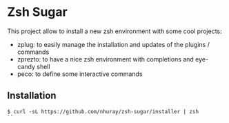 # Zsh Sugar

This project allow to install a new zsh environment with some cool projects:
  - zplug: to easily manage the installation and updates of the plugins / commands
  - zprezto: to have a nice zsh environment with completions and eye-candy shell
  - peco: to define some interactive commands

## Installation

```console
$ curl -sL https://github.com/nhuray/zsh-sugar/installer | zsh
``
